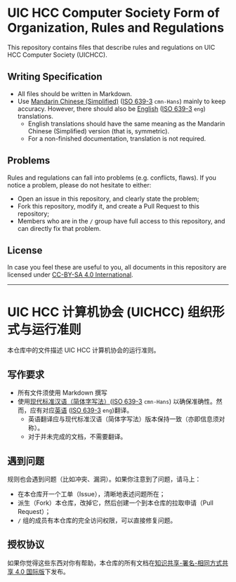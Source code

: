 # UIC HCC Computer Society Form of Organization, Rules and Regulations

This repository contains files that describe rules and regulations on UIC HCC Computer Society (UICHCC).

## Writing Specification

- All files should be written in Markdown.
- Use [Mandarin Chinese (Simplified)](https://en.wikipedia.org/wiki/ISO_639:cmn) ([ISO 639-3](https://en.wikipedia.org/wiki/ISO_639-3) `cmn-Hans`) mainly to keep accuracy. However, there should also be [English](https://en.wikipedia.org/wiki/ISO_639:eng) ([ISO 639-3](https://en.wikipedia.org/wiki/ISO_639-3) `eng`) translations.
  - English translations should have the same meaning as the Mandarin Chinese (Simplified) version (that is, symmetric).
  - For a non-finished documentation, translation is not required.

## Problems

Rules and regulations can fall into problems (e.g. conflicts, flaws). If you notice a problem, please do not hesitate to either:

- Open an issue in this repository, and clearly state the problem;
- Fork this repository, modify it, and create a Pull Request to this repository;
- Members who are in the `/` group have full access to this repository, and can directly fix that problem.

## License

In case you feel these are useful to you, all documents in this repository are licensed under [CC-BY-SA 4.0 International](https://creativecommons.org/licenses/by-sa/4.0/).

---

# UIC HCC 计算机协会 (UICHCC) 组织形式与运行准则

本仓库中的文件描述 UIC HCC 计算机协会的运行准则。

## 写作要求

- 所有文件须使用 Markdown 撰写
- 使用[现代标准汉语（简体字写法）](https://zh.wikipedia.org/wiki/%E7%8F%BE%E4%BB%A3%E6%A8%99%E6%BA%96%E6%BC%A2%E8%AA%9E)([ISO 639-3](https://en.wikipedia.org/wiki/ISO_639-3) `cmn-Hans`) 以确保准确性。然而，应有对应[英语](https://zh.wikipedia.org/wiki/%E8%8B%B1%E8%AF%AD) ([ISO 639-3](https://en.wikipedia.org/wiki/ISO_639-3) `eng`)翻译。
  - 英语翻译应与现代标准汉语（简体字写法）版本保持一致（亦即信息须对称）。
  - 对于并未完成的文档，不需要翻译。

## 遇到问题

规则也会遇到问题（比如冲突、漏洞）。如果你注意到了问题，请马上：

- 在本仓库开一个工单（Issue），清晰地表述问题所在；
- 派生（Fork）本仓库，改掉它，然后创建一个到本仓库的拉取申请（Pull Request）；
- `/` 组的成员有本仓库的完全访问权限，可以直接修复问题。

## 授权协议

如果你觉得这些东西对你有帮助，本仓库的所有文档在[知识共享-署名-相同方式共享 4.0 国际版](https://creativecommons.org/licenses/by-sa/4.0/deed.zh)下发布。
